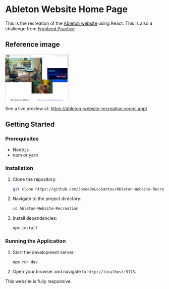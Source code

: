 # Ableton Website Home Page

This is the recreation of the [Ableton website](https://www.ableton.com/en/) using React. This is also a challenge from [Frontend Practice](https://www.frontendpractice.com/)

## Reference image

<img width="200" src="./public/Ableton.jpg">

See a live preview at:
https://ableton-website-recreation.vercel.app/

## Getting Started

### Prerequisites

-   Node.js
-   npm or yarn

### Installation

1. Clone the repository:
    ```bash
    git clone https://github.com/JosueDeLosSantos/Ableton-Website-Recreation.git
    ```
2. Navigate to the project directory:
    ```bash
    cd Ableton-Website-Recreation
    ```
3. Install dependencies:
    ```bash
    npm install
    ```

### Running the Application

1. Start the development server:
    ```bash
    npm run dev
    ```
2. Open your browser and navigate to `http://localhost:5173`.

This website is fully responsive.
